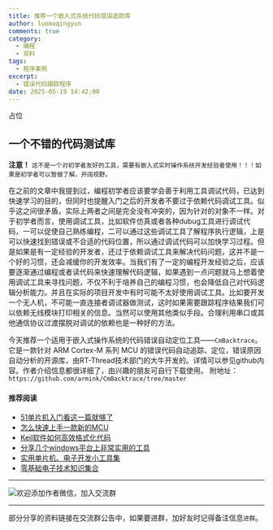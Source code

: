 ```yaml
---
title: 推荐一个嵌入式系统代码错误追踪库
author: luomuqingyun
comments: true
category:
  - 编程
  - 资料
tags:
  - 程序案例
excerpt:
  - 错误代码跟踪程序
date: 2025-05-19 14:42:00
---
```

占位
## 一个不错的代码测试库
**注意！** `这不是一个对初学者友好的工具，需要有嵌入式实时操作系统开发经验者使用！！！如果是初学者可以暂做了解，开阔视野。`

在之前的文章中我提到过，编程初学者应该要学会善于利用工具调试代码，已达到快速学习的目的，但同时也提醒入门之后的开发者不要过于依赖代码调试工具。似乎这之间很矛盾，实际上两者之间是完全没有冲突的，因为针对的对象不一样。对于初学者而言，使用调试工具，比如软件仿真或者各种dubug工具进行调试代码，一可以促使自己熟练编程，二可以通过这些调试工具了解程序执行逻辑，上是可以快速找到错误或不合适的代码位置，所以通过调试代码可以加快学习过程。但是如果是有一定经验的开发者，还过于依赖调试工具来解决代码问题，这并不是一个好的习惯，还会减缓你的开发效率。当我们有了一定的编程开发经验之后，应该要逐渐通过编程或者读代码来快速理解代码逻辑，如果遇到一点问题就马上想着使用调试工具来寻找问题，不仅不利于培养自己的编程习惯，也会降低自己对代码逻辑分析能力。并且在实际的项目开发中有时可能不太好使用调试工具。比如要开发一个无人机，不可能一直连接者调试器做测试，这时如果需要跟踪程序结果我们可以依赖无线模块打印相关的信息。当然可以使用其他类似手段。合理利用串口或其他通信协议过渡摆脱对调试的依赖也是一种好的方法。

今天推荐一个适用于嵌入式操作系统的代码错误自动定位工具——`CmBacktrace`。它是一款针对 ARM Cortex-M 系列 MCU 的错误代码自动追踪、定位，错误原因自动分析的开源库，由RT-Thread技术部门的大牛开发的。详情可以参见github内容。作者介绍信息都很详细了，由兴趣的朋友可自行下载使用。
附地址：`https://github.com/armink/CmBacktrace/tree/master`

#### 推荐阅读
- [51单片机入门看这一篇就够了](https://mp.weixin.qq.com/s?__biz=MzI1OTQ4MTg4Ng==&mid=2247485523&idx=1&sn=b7fcd1b86e2467d6f03b1a520c39bb06&chksm=ea790022dd0e893452c4994fa16d63111b16d9878c303712f695b58b7af360b7b18c1ed4b201&token=1711068967&lang=zh_CN#rd)
- [怎么快速上手一款新的MCU](https://mp.weixin.qq.com/s?__biz=MzI1OTQ4MTg4Ng==&mid=2247485581&idx=1&sn=b36e6536717774f7931c7aa93d5b237a&chksm=ea7900fcdd0e89ea0db13737720edc996fcb3fdbab3e43b4a92316240ac66d4b5a8bf9a07e78&token=466212876&lang=zh_CN#rd)
- [Keil软件如何高效格式化代码](https://mp.weixin.qq.com/s?__biz=MzI1OTQ4MTg4Ng==&mid=2247485572&idx=1&sn=17cefa35d9d660083d419a7e9b6db6f7&chksm=ea7900f5dd0e89e35b65ba26354cc69ad24f686d8e18abd34e0932567a9345e8c9ed653eee6b&token=1711068967&lang=zh_CN#rd)
- [分享几个windows平台上非常实用的工具](https://mp.weixin.qq.com/s?__biz=MzI1OTQ4MTg4Ng==&mid=2247485420&idx=2&sn=728ca4abbadf7caf51c392e7d7045cbe&chksm=ea790f9ddd0e868b9fa162c80db1876199845f387bbe851c8d38a4e8412329ae635916c13cfb&token=1711068967&lang=zh_CN#rd)
- [实用单片机、电子开发小工具集](https://mp.weixin.qq.com/s?__biz=MzI1OTQ4MTg4Ng==&mid=2247485606&idx=1&sn=2b433faa2e436fc762dc538c9cf3fe14&chksm=ea7900d7dd0e89c169f8948ff3d423016c8f51f1c914eb7b0d20cba8145b9ffa54815915d67b&token=1580674001&lang=zh_CN#rd)
- [零基础电子技术知识集合](https://mp.weixin.qq.com/s?__biz=MzI1OTQ4MTg4Ng==&mid=2247485689&idx=4&sn=211c2d0871a19c5e92cdf0c34f01d96b&chksm=ea790088dd0e899e3042a649a346bc98e94189d1fd18da2b954a7ddb781582dc2d0a82e07f4d&token=970763775&lang=zh_CN#rd)
----

![欢迎添加作者微信，加入交流群](https://files.mdnice.com/user/38598/37e7b97e-a5c7-44d1-9e48-bbe22ab3141d.jpg)

----
部分分享的资料链接在交流群公告中，如果要进群，加好友时记得备注信息`进群`。